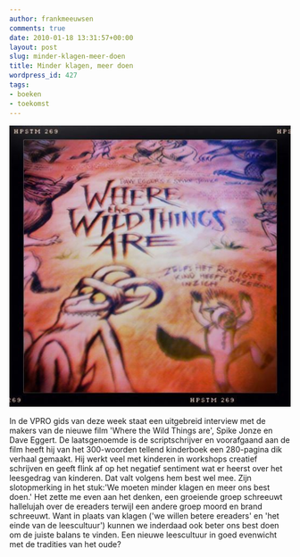 ```yaml
---
author: frankmeeuwsen
comments: true
date: 2010-01-18 13:31:57+00:00
layout: post
slug: minder-klagen-meer-doen
title: Minder klagen, meer doen
wordpress_id: 427
tags:
- boeken
- toekomst
---
```


[![](../images/uploadimages/l_525_525_E266ED8F-2FD3-4C00-AD50-4F11FE58B7E5.jpeg)](../images/uploadimages/l_525_525_E266ED8F-2FD3-4C00-AD50-4F11FE58B7E5.jpeg)

In de VPRO gids van deze week staat een uitgebreid interview met de makers van de nieuwe film 'Where the Wild Things are', Spike Jonze en Dave Eggert. De laatsgenoemde is de scriptschrijver en voorafgaand aan de film heeft hij van het 300-woorden tellend kinderboek een 280-pagina dik verhaal gemaakt. Hij werkt veel met kinderen in workshops creatief schrijven en geeft flink af op het negatief sentiment wat er heerst over het leesgedrag van kinderen. Dat valt volgens hem best wel mee. Zijn slotopmerking in het stuk:'We moeten minder klagen en meer ons best doen.' Het zette me even aan het denken, een groeiende groep schreeuwt hallelujah over de ereaders terwijl een andere groep moord en brand schreeuwt. Want in plaats van klagen ('we willen betere ereaders' en 'het einde van de leescultuur') kunnen we inderdaad ook beter ons best doen om de juiste balans te vinden. Een nieuwe leescultuur in goed evenwicht met de tradities van het oude?

